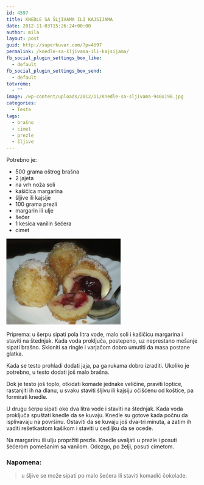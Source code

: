 ```yaml
---
id: 4597
title: KNEDLE SA ŠLjIVAMA ILI KAJSIJAMA
date: 2012-11-03T15:26:24+00:00
author: mila
layout: post
guid: http://superkuvar.com/?p=4597
permalink: /knedle-sa-šljivama-ili-kajsijama/
fb_social_plugin_settings_box_like:
  - default
fb_social_plugin_settings_box_send:
  - default
totvreme:
  - ""
image: /wp-content/uploads/2012/11/Knedle-sa-sljivama-940x198.jpg
categories:
  - Testa
tags:
  - brašno
  - cimet
  - prezle
  - šljive
---
```

Potrebno je:

  * 500 grama oštrog brašna
  * 2 jajeta
  * na vrh noža soli
  * kašičica margarina
  * šljive ili kajsije
  * 100 grama prezli
  * margarin ili ulje
  * šećer
  * 1 kesica vanilin šećera
  * cimet

<img class="alignnone size-medium wp-image-4607" title="Knedle sa sljivama" src="/wp-content/uploads/2012/11/Knedle-sa-sljivama-300x225.jpg" alt="" width="300" height="225" /> 

Priprema: u šerpu sipati pola litra vode, malo soli i kašičicu margarina i staviti na štednjak. Kada voda proključa, postepeno, uz neprestano mešanje sipati brašno. Skloniti sa ringle i varjačom dobro umutiti da masa postane glatka.

Kada se testo prohladi dodati jaja, pa ga rukama dobro izraditi. Ukoliko je potrebno, u testo dodati još malo brašna.

Dok je testo još toplo, otkidati komade jednake veličine, praviti loptice, rastanjiti ih na dlanu, u svaku staviti šljivu ili kajsiju očišćenu od koštice, pa formirati knedle.

U drugu šerpu sipati oko dva litra vode i staviti na štednjak. Kada voda proključa spuštati knedle da se kuvaju. Knedle su gotove kada počnu da isplivavaju na površinu. Ostaviti da se kuvaju još dva-tri minuta, a zatim ih vaditi rešetkastom kašikom i staviti u cediljku da se ocede.

Na margarinu ili ulju propržiti prezle. Knedle uvaljati u prezle i posuti šećerom pomešanim sa vanilom. Odozgo, po želji, posuti cimetom.

### Napomena:
> u šljive se može sipati po malo šećera ili staviti komadić čokolade.